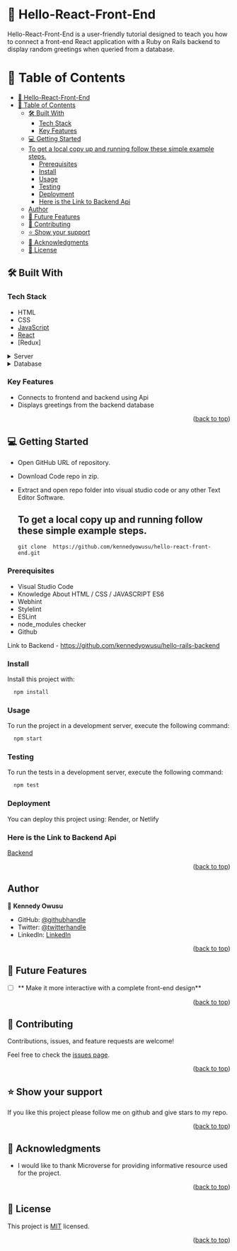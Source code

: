 <a name="readme-top"></a>

# 📖 Hello-React-Front-End <a name="about-project"></a>

Hello-React-Front-End is a user-friendly tutorial designed to teach you how to connect a front-end React application with a Ruby on Rails backend to display random greetings when queried from a database.

# 📗 Table of Contents

- [📖 Hello-React-Front-End ](#-hello-react-front-end-)
- [📗 Table of Contents](#-table-of-contents)
  - [🛠 Built With ](#-built-with-)
    - [Tech Stack ](#tech-stack-)
    - [Key Features ](#key-features-)
  - [💻 Getting Started ](#-getting-started-)
  - [To get a local copy up and running follow these simple example steps.](#to-get-a-local-copy-up-and-running-follow-these-simple-example-steps)
    - [Prerequisites](#prerequisites)
    - [Install](#install)
    - [Usage](#usage)
    - [Testing](#testing)
    - [Deployment](#deployment)
    - [Here is the Link to Backend Api](#here-is-the-link-to-backend-api)
  - [Author](#author)
  - [🔭 Future Features ](#-future-features-)
  - [🤝 Contributing ](#-contributing-)
  - [⭐️ Show your support ](#️-show-your-support-)
  - [🙏 Acknowledgments ](#-acknowledgments-)
  - [📝 License ](#-license-)

## 🛠 Built With <a name="built-with"></a>

### Tech Stack <a name="tech-stack"></a>

- HTML
- CSS
- [JavaScript](https://developer.mozilla.org/en-US/docs/Web/JavaScript)
- [React](https://github.com/microverseinc/curriculum-javascript/blob/main/todo-list/lessons/webpack_v1_1.md)
- [Redux]
<details>
  <summary>Server</summary>
  <ul>
    <li><a href="">Render</a></li>
  </ul>
</details>

<details>
<summary>Database</summary>
  <ul>
    <li><a> API </a></li>
  </ul>
</details>

### Key Features <a name="key-features"></a>

- Connects to frontend and backend using Api
- Displays greetings from the backend database

<p align="right">(<a href="#readme-top">back to top</a>)</p>

## 💻 Getting Started <a name="getting-started"></a>

- Open GitHub URL of repository.
- Download Code repo in zip.
- Extract and open repo folder into visual studio code or any other Text Editor Software.

  ## To get a local copy up and running follow these simple example steps.

  `git clone  https://github.com/kennedyowusu/hello-react-front-end.git`

### Prerequisites

- Visual Studio Code
- Knowledge About HTML / CSS / JAVASCRIPT ES6
- Webhint
- Stylelint
- ESLint
- node_modules checker
- Github

Link to Backend - https://github.com/kennedyowusu/hello-rails-backend

### Install

Install this project with:

```sh
  npm install
```

### Usage

To run the project in a development server, execute the following command:

```sh
  npm start
```

### Testing

To run the tests in a development server, execute the following command:

```sh
  npm test
```

### Deployment

You can deploy this project using: Render, or Netlify

### Here is the Link to Backend Api

[Backend](https://github.com/kennedyowusu/hello-rails-back-end)

<p align="right">(<a href="#readme-top">back to top</a>)</p>

## Author

👤 **Kennedy Owusu**

- GitHub: [@githubhandle](https://github.com/kennedyowusu)
- Twitter: [@twitterhandle](https://twitter.com/@_iamkobby)
- LinkedIn: [LinkedIn](https://https://www.linkedin.com/in/kennedy-owusu/)

<p align="right">(<a href="#readme-top">back to top</a>)</p>

## 🔭 Future Features <a name="future-features"></a>

- [ ] ** Make it more interactive with a complete front-end design**

<p align="right">(<a href="#readme-top">back to top</a>)</p>

## 🤝 Contributing <a name="contributing"></a>

Contributions, issues, and feature requests are welcome!

Feel free to check the [issues page](https://github.com/kennedyowusu/hello-react-front-end/issues).

<p align="right">(<a href="#readme-top">back to top</a>)</p>

## ⭐️ Show your support <a name="support"></a>

If you like this project please follow me on github and give stars to my repo.

<p align="right">(<a href="#readme-top">back to top</a>)</p>

## 🙏 Acknowledgments <a name="acknowledgements"></a>

- I would like to thank Microverse for providing informative resource used for the project.

<p align="right">(<a href="#readme-top">back to top</a>)</p>

## 📝 License <a name="license"></a>

This project is [MIT](LICENSE) licensed.

<p align="right">(<a href="#readme-top">back to top</a>)</p>
